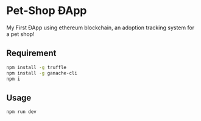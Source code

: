 # Pet-Shop ÐApp

My First ÐApp using ethereum blockchain, an adoption tracking system for a pet shop!

## Requirement

```bash
npm install -g truffle
npm install -g ganache-cli
npm i
```

## Usage

```bash
npm run dev
```
